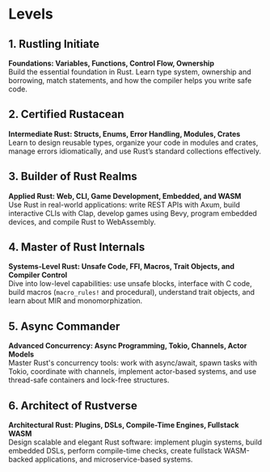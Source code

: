 # Levels

## 1. Rustling Initiate
**Foundations: Variables, Functions, Control Flow, Ownership**  
Build the essential foundation in Rust. Learn type system, ownership and borrowing, match statements, and how the compiler helps you write safe code.

## 2. Certified Rustacean
**Intermediate Rust: Structs, Enums, Error Handling, Modules, Crates**  
Learn to design reusable types, organize your code in modules and crates, manage errors idiomatically, and use Rust’s standard collections effectively.

## 3. Builder of Rust Realms
**Applied Rust: Web, CLI, Game Development, Embedded, and WASM**  
Use Rust in real-world applications: write REST APIs with Axum, build interactive CLIs with Clap, develop games using Bevy, program embedded devices, and compile Rust to WebAssembly.

## 4. Master of Rust Internals
**Systems-Level Rust: Unsafe Code, FFI, Macros, Trait Objects, and Compiler Control**  
Dive into low-level capabilities: use unsafe blocks, interface with C code, build macros (`macro_rules!` and procedural), understand trait objects, and learn about MIR and monomorphization.

## 5. Async Commander
**Advanced Concurrency: Async Programming, Tokio, Channels, Actor Models**  
Master Rust's concurrency tools: work with async/await, spawn tasks with Tokio, coordinate with channels, implement actor-based systems, and use thread-safe containers and lock-free structures.

## 6. Architect of Rustverse
**Architectural Rust: Plugins, DSLs, Compile-Time Engines, Fullstack WASM**  
Design scalable and elegant Rust software: implement plugin systems, build embedded DSLs, perform compile-time checks, create fullstack WASM-backed applications, and microservice-based systems.
